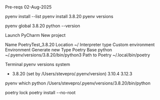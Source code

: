 Pre-reqs
02-Aug-2025

pyenv install --list
pyenv install 3.8.20
pyenv versions

pyenv global 3.8.20
python --version


Launch PyCharm
New project

Name              PoetryTest_3.8.20
Location          ~/
Interpreter type  Custom environment
Environment       Generate new
Type              Poetry
Base python       ~/.pyenv/versions/3.8.20/bin/python3
Path to Poetry    ~/.local/bin/poetry


Terminal
pyenv versions
  system
* 3.8.20 (set by /Users/stevepro/.pyenv/version)
  3.10.4
  3.12.3

pyenv which python
/Users/stevepro/.pyenv/versions/3.8.20/bin/python


poetry lock
poetry install --no-root
